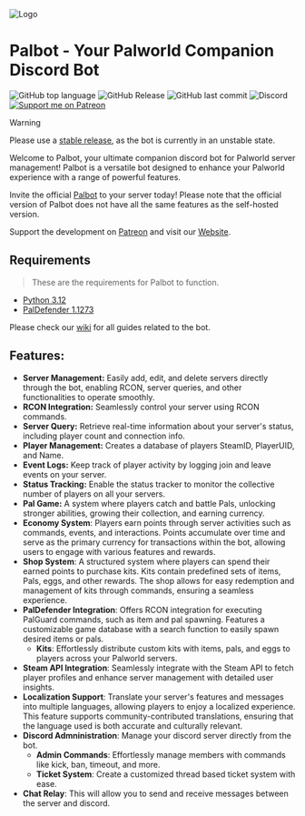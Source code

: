 ![Logo](.github/assets/palbot.png)
# Palbot - Your Palworld Companion Discord Bot
![GitHub top language](https://img.shields.io/github/languages/top/dkoz/palworld-palbot?style=flat-square&logo=python&logoColor=white) ![GitHub Release](https://img.shields.io/github/v/release/dkoz/palworld-palbot?display_name=release&style=flat-square&logo=github) ![GitHub last commit](https://img.shields.io/github/last-commit/dkoz/palworld-palbot?style=flat-square&logo=github) ![Discord](https://img.shields.io/discord/1009881575187566632?style=flat-square&logo=discord&logoColor=white&label=support) [![Support me on Patreon](https://img.shields.io/badge/Patreon-Palbot_Inn-blue?style=flat-square&logo=patreon&logoColor=white)](https://patreon.com/palbotinn)

 > [!WARNING]  
 > Please use a [stable release](https://github.com/dkoz/palworld-palbot/releases), as the bot is currently in an unstable state.

 Welcome to Palbot, your ultimate companion discord bot for Palworld server management! Palbot is a versatile bot designed to enhance your Palworld experience with a range of powerful features.

 Invite the official [Palbot](https://discord.com/api/oauth2/authorize?client_id=1197954327642378352&permissions=8&scope=bot%20applications.commands) to your server today! Please note that the official version of Palbot does not have all the same features as the self-hosted version.

 Support the development on [Patreon](https://www.patreon.com/palbotinn) and visit our [Website](https://palbot.gg).

## Requirements
> These are the requirements for Palbot to function.
- [Python 3.12](https://www.python.org/downloads/release/python-3119/)
- [PalDefender 1.1273](https://github.com/Ultimeit/PalDefender/releases/tag/v1.1273)

 Please check our [wiki](https://github.com/dkoz/palworld-bot/wiki) for all guides related to the bot.

## Features:
 - **Server Management:** Easily add, edit, and delete servers directly through the bot, enabling RCON, server queries, and other functionalities to operate smoothly.
 - **RCON Integration:** Seamlessly control your server using RCON commands.
 - **Server Query:** Retrieve real-time information about your server's status, including player count and connection info.
 - **Player Management:** Creates a database of players SteamID, PlayerUID, and Name.
 - **Event Logs:** Keep track of player activity by logging join and leave events on your server.
 - **Status Tracking:** Enable the status tracker to monitor the collective number of players on all your servers.
 - **Pal Game:** A system where players catch and battle Pals, unlocking stronger abilities, growing their collection, and earning currency.
 - **Economy System**: Players earn points through server activities such as commands, events, and interactions. Points accumulate over time and serve as the primary currency for transactions within the bot, allowing users to engage with various features and rewards.
 - **Shop System**: A structured system where players can spend their earned points to purchase kits. Kits contain predefined sets of items, Pals, eggs, and other rewards. The shop allows for easy redemption and management of kits through commands, ensuring a seamless experience.
 - **PalDefender Integration**: Offers RCON integration for executing PalGuard commands, such as item and pal spawning. Features a customizable game database with a search function to easily spawn desired items or pals.
   - **Kits**: Effortlessly distribute custom kits with items, pals, and eggs to players across your Palworld servers.
 - **Steam API Integration**: Seamlessly integrate with the Steam API to fetch player profiles and enhance server management with detailed user insights.
 - **Localization Support**: Translate your server's features and messages into multiple languages, allowing players to enjoy a localized experience. This feature supports community-contributed translations, ensuring that the language used is both accurate and culturally relevant.
 - **Discord Admninistration**: Manage your discord server directly from the bot.
   - **Admin Commands**: Effortlessly manage members with commands like kick, ban, timeout, and more.
   - **Ticket System**: Create a customized thread based ticket system with ease.
 - **Chat Relay**: This will allow you to send and receive messages between the server and discord.